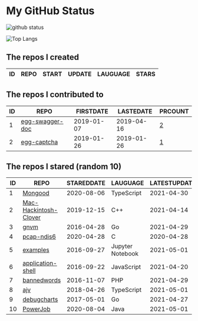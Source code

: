 # My GitHub Status

<img src="https://github-readme-stats-1.yihong0618.vercel.app/api?username=jc-lathander&show_icons=true&&&hide_title=true&count_private=true" alt="github status" />

![Top Langs](https://github-readme-stats-1.yihong0618.vercel.app/api/top-langs/?username=jc-lathander&layout=compact)

<!--START_SECTION:my_github-->
## The repos I created
| ID | REPO | START | UPDATE | LAUGUAGE | STARS |
|----|------|-------|--------|----------|-------|

## The repos I contributed to
| ID |                                REPO                                | FIRSTDATE  | LASTEDATE  |                                          PRCOUNT                                           |
|----|--------------------------------------------------------------------|------------|------------|--------------------------------------------------------------------------------------------|
|  1 | [egg-swagger-doc](https://github.com/Yanshijie-EL/egg-swagger-doc) | 2019-01-07 | 2019-04-16 | [2](https://github.com/Yanshijie-EL/egg-swagger-doc/pulls?q=is%3Apr+author%3Ajc-lathander) |
|  2 | [egg-captcha](https://github.com/Raoul1996/egg-captcha)            | 2019-01-26 | 2019-01-26 | [1](https://github.com/Raoul1996/egg-captcha/pulls?q=is%3Apr+author%3Ajc-lathander)        |

## The repos I stared (random 10)
| ID |                                    REPO                                    | STAREDDATE |     LAUGUAGE     | LATESTUPDATE |
|----|----------------------------------------------------------------------------|------------|------------------|--------------|
|  1 | [Mongood](https://github.com/RenzHoly/Mongood)                             | 2020-08-06 | TypeScript       | 2021-04-30   |
|  2 | [Mac-Hackintosh-Clover](https://github.com/Beipy/Mac-Hackintosh-Clover)    | 2019-12-15 | C++              | 2021-04-14   |
|  3 | [gnvm](https://github.com/Kenshin/gnvm)                                    | 2016-04-28 | Go               | 2021-04-29   |
|  4 | [pcap-ndis6](https://github.com/SageAxcess/pcap-ndis6)                     | 2020-04-28 | C                | 2020-04-28   |
|  5 | [examples](https://github.com/elastic/examples)                            | 2016-09-27 | Jupyter Notebook | 2021-05-01   |
|  6 | [application-shell](https://github.com/GoogleChromeLabs/application-shell) | 2016-09-22 | JavaScript       | 2021-04-20   |
|  7 | [bannedwords](https://github.com/spetacular/bannedwords)                   | 2016-11-07 | PHP              | 2021-04-29   |
|  8 | [ajv](https://github.com/ajv-validator/ajv)                                | 2018-04-26 | TypeScript       | 2021-05-01   |
|  9 | [debugcharts](https://github.com/mkevac/debugcharts)                       | 2017-05-01 | Go               | 2021-04-27   |
| 10 | [PowerJob](https://github.com/PowerJob/PowerJob)                           | 2020-08-04 | Java             | 2021-05-01   |

<!--END_SECTION:my_github-->
